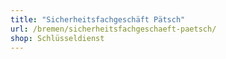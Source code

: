 ```yaml
---
title: "Sicherheitsfachgeschäft Pätsch"
url: /bremen/sicherheitsfachgeschaeft-paetsch/
shop: Schlüsseldienst
---
```

